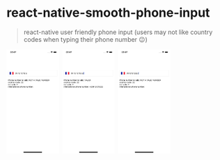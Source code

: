 # react-native-smooth-phone-input

> react-native user friendly phone input (users may not like country codes when typing their phone number 😉)

<div style="position:relative;width:100vw;display:flex;flex-direction:row; flex-grow:1;">
  <img src="./assets/failed-1.png" height="240px"  width="120px" alt="failed-1" style="margin-right:0.5rem"/>
  <img src="./assets/success-1.png" height="240px"  width="120px" alt="success-1" style="margin-right:0.5rem" />
  <img src="./assets/failed-2.png" height="240px"  width="120px" alt="failed-2" />
</div>
